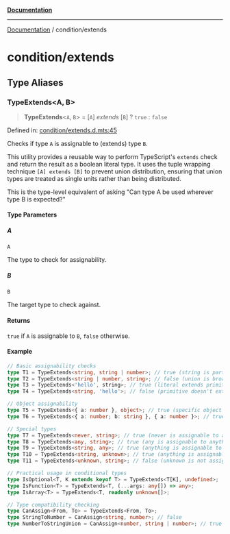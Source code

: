 [**Documentation**](../README.md)

---

[Documentation](../README.md) / condition/extends

# condition/extends

## Type Aliases

### TypeExtends\<A, B\>

> **TypeExtends**\<`A`, `B`\> = \[`A`\] _extends_ \[`B`\] ? `true` : `false`

Defined in: [condition/extends.d.mts:45](https://github.com/noshiro-pf/ts-type-forge/blob/main/src/condition/extends.d.mts#L45)

Checks if type `A` is assignable to (extends) type `B`.

This utility provides a reusable way to perform TypeScript's `extends` check
and return the result as a boolean literal type. It uses the tuple wrapping
technique `[A] extends [B]` to prevent union distribution, ensuring that
union types are treated as single units rather than being distributed.

This is the type-level equivalent of asking "Can type A be used wherever type B is expected?"

#### Type Parameters

##### A

`A`

The type to check for assignability.

##### B

`B`

The target type to check against.

#### Returns

`true` if `A` is assignable to `B`, `false` otherwise.

#### Example

```ts
// Basic assignability checks
type T1 = TypeExtends<string, string | number>; // true (string is part of union)
type T2 = TypeExtends<string | number, string>; // false (union is broader than string)
type T3 = TypeExtends<'hello', string>; // true (literal extends primitive)
type T4 = TypeExtends<string, 'hello'>; // false (primitive doesn't extend literal)

// Object assignability
type T5 = TypeExtends<{ a: number }, object>; // true (specific object extends general object)
type T6 = TypeExtends<{ a: number; b: string }, { a: number }>; // true (extra properties allowed)

// Special types
type T7 = TypeExtends<never, string>; // true (never is assignable to anything)
type T8 = TypeExtends<any, string>; // true (any is assignable to anything)
type T9 = TypeExtends<string, any>; // true (anything is assignable to any)
type T10 = TypeExtends<string, unknown>; // true (anything is assignable to unknown)
type T11 = TypeExtends<unknown, string>; // false (unknown is not assignable to specific types)

// Practical usage in conditional types
type IsOptional<T, K extends keyof T> = TypeExtends<T[K], undefined>;
type IsFunction<T> = TypeExtends<T, (...args: any[]) => any>;
type IsArray<T> = TypeExtends<T, readonly unknown[]>;

// Type compatibility checking
type CanAssign<From, To> = TypeExtends<From, To>;
type StringToNumber = CanAssign<string, number>; // false
type NumberToStringUnion = CanAssign<number, string | number>; // true
```
